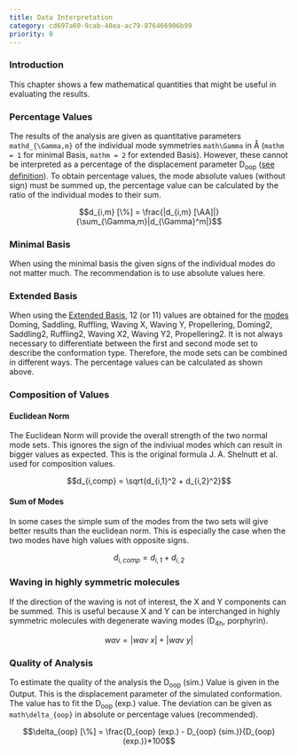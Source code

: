 ```yaml
---
title: Data Interpretation
category: cd697a60-9cab-48ea-ac79-876466906b99
priority: 0
---
```


### Introduction

This chapter shows a few mathematical quantities that might be useful in evaluating the results.

### Percentage Values

The results of the analysis are given as quantitative parameters `mathd_{\Gamma,m}` of the individual mode symmetries `math\Gamma` in Å (`mathm = 1` for minimal Basis, `mathm = 2` for extended Basis). However, these cannot be interpreted as a percentage of the displacement parameter D<sub>oop</sub> ([see definition](/docs/simulation-method)). To obtain percentage values, the mode absolute values (without sign) must be summed up, the percentage value can be calculated by the ratio of the individual modes to their sum.

```math
d_{i,m} [\%] = \frac{|d_{i,m} [\AA]|}{\sum_{\Gamma,m}|d_{\Gamma}^m|}
```

### Minimal Basis

When using the minimal basis the given signs of the individual modes do not matter much. The recommendation is to use absolute values here.

### Extended Basis

When using the [Extended Basis](/docs/minimal-and-extended-basis#extended-basis), 12 (or 11) values are obtained for the [modes](/docs/modes) Doming, Saddling, Ruffling, Waving X, Waving Y, Propellering, Doming2, Saddling2, Ruffling2, Waving X2, Waving Y2, Propellering2. It is not always necessary to differentiate between the first and second mode set to describe the conformation type. Therefore, the mode sets can be combined in different ways. The percentage values can be calculated as shown above.

### Composition of Values

#### Euclidean Norm

The Euclidean Norm will provide the overall strength of the two normal mode sets. This ignores the sign of the indiviual modes which can result in bigger values as expected. This is the original formula J. A. Shelnutt et al. used for composition values.

```math
d_{i,comp} = \sqrt{d_{i,1}^2 + d_{i,2}^2}
```

#### Sum of Modes

In some cases the simple sum of the modes from the two sets will give better results than the euclidean norm. This is especially the case when the two modes have high values with opposite signs.

```math
d_{i,comp} = d_{i,1} + d_{i,2}
```

### Waving in highly symmetric molecules

If the direction of the waving is not of interest, the X and Y components can be summed. This is useful because X and Y can be interchanged in highly symmetric molecules with degenerate waving modes (D<sub>4h</sub>, porphyrin).

```math
wav=|wav\ x|+|wav\ y|
```

### Quality of Analysis

To estimate the quality of the analysis the D<sub>oop</sub> (sim.) Value is given in the Output. This is the displacement parameter of the simulated conformation. The value has to fit the D<sub>oop</sub> (exp.) value. The deviation can be given as `math\delta_{oop}` in absolute or percentage values (recommended).

```math
\delta_{oop} [\%] = \frac{D_{oop} (exp.) - D_{oop} (sim.)}{D_{oop}(exp.)}*100
```
